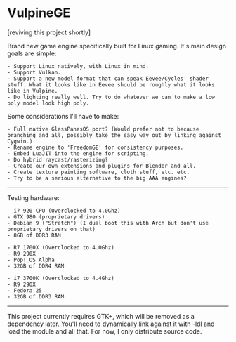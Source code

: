 # VulpineGE

[reviving this project shortly]

Brand new game engine specifically built for Linux gaming.
It's main design goals are simple:

	- Support Linux natively, with Linux in mind.
	- Support Vulkan.
	- Support a new model format that can speak Eevee/Cycles' shader stuff. What it looks like in Eevee should be roughly what it looks like in Vulpine.
	- Do lighting really well. Try to do whatever we can to make a low poly model look high poly.
	
Some considerations I'll have to make:

	- Full native GlassPanesOS port? (Would prefer not to because branching and all, possibly take the easy way out by linking against Cygwin.)
	- Rename engine to 'FreedomGE' for consistency purposes.
	- Embed LuaJIT into the engine for scripting.
	- Do hybrid raycast/rasterizing?
	- Create our own extensions and plugins for Blender and all.
	- Create texture painting software, cloth stuff, etc. etc.
	- Try to be a serious alternative to the big AAA engines?
	
___

Testing hardware:

	- i7 920 CPU (Overclocked to 4.0Ghz)
	- GTX 980 (proprietary drivers)
	- Debian 9 ("Stretch") (I dual boot this with Arch but don't use proprietary drivers on that)
	- 8GB of DDR3 RAM
	
	- R7 1700X (Overclocked to 4.0Ghz)
	- R9 290X
	- Pop!_OS Alpha
	- 32GB of DDR4 RAM
	
	- i7 3700K (Overclocked to 4.4Ghz)
	- R9 290X
	- Fedora 25
	- 32GB of DDR3 RAM

___

This project currently requires GTK+, which will be removed as a dependency later.
You'll need to dynamically link against it with -ldl and load the module and all that.
For now, I only distribute source code.